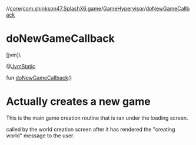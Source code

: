 //[core](../../../index.md)/[com.shinkson47.SplashX6.game](../index.md)/[GameHypervisor](index.md)/[doNewGameCallback](do-new-game-callback.md)

# doNewGameCallback

[jvm]\

@[JvmStatic](https://kotlinlang.org/api/latest/jvm/stdlib/kotlin.jvm/-jvm-static/index.html)

fun [doNewGameCallback](do-new-game-callback.md)()

# Actually creates a new game

This is the main game creation routine that is ran under the loading screen.

called by the world creation screen after it has rendered the "creating world" message to the user.

